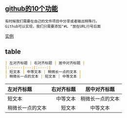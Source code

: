 ## [github的10个功能](https://chenxuehu.com/article/2014/11/3718.html)
	有时候我们需要在自己的文件项目中分享或者输出特殊行。
	Github可以实现，我们只需要添加"#L "放在URL行号后面  
[实例](https://github.com/tikazyq/crawlab/blob/master/crawlab/bin/run_worker.py#L10#L15)
## table
```markdown
| 左对齐标题 | 右对齐标题 | 居中对齐标题 |
|:------|---:|:----:|
| 短文本 | 中等文本 | 稍微长一点的文本 |
| 稍微长一点的文本 | 短文本 | 中等文本 |
```
| 左对齐标题 | 右对齐标题 | 居中对齐标题 |
| :------ | ---: | :----: |
| 短文本 | 中等文本 | 稍微长一点的文本 |
| 稍微长一点的文本 | 短文本 | 中等文本 |
	

